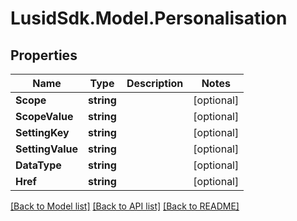 # LusidSdk.Model.Personalisation
## Properties

Name | Type | Description | Notes
------------ | ------------- | ------------- | -------------
**Scope** | **string** |  | [optional] 
**ScopeValue** | **string** |  | [optional] 
**SettingKey** | **string** |  | [optional] 
**SettingValue** | **string** |  | [optional] 
**DataType** | **string** |  | [optional] 
**Href** | **string** |  | [optional] 

[[Back to Model list]](../README.md#documentation-for-models) [[Back to API list]](../README.md#documentation-for-api-endpoints) [[Back to README]](../README.md)

